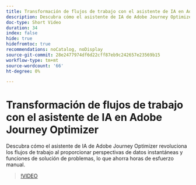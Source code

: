 ```yaml
---
title: Transformación de flujos de trabajo con el asistente de IA en Adobe Journey Optimizer
description: Descubra cómo el asistente de IA de Adobe Journey Optimizer revoluciona los flujos de trabajo al proporcionar perspectivas de datos instantáneas y funciones de solución de problemas, lo que ahorra horas de esfuerzo manual.
doc-type: Short Video
duration: 34
index: false
hide: true
hidefromtoc: true
recommendations: noCatalog, noDisplay
source-git-commit: 28e2477974df6d22cff87eb9c242657e23569b15
workflow-type: tm+mt
source-wordcount: '66'
ht-degree: 0%

---
```



# Transformación de flujos de trabajo con el asistente de IA en Adobe Journey Optimizer

Descubra cómo el asistente de IA de Adobe Journey Optimizer revoluciona los flujos de trabajo al proporcionar perspectivas de datos instantáneas y funciones de solución de problemas, lo que ahorra horas de esfuerzo manual.

<!-- 65_S653_3442539_33_transforming-workflows-with-ai-assistant-in-adobe-journey-optimizer -->
>[!VIDEO](https://video.tv.adobe.com/v/3460434/?learn=on&enablevpops=true&captions=spa)
